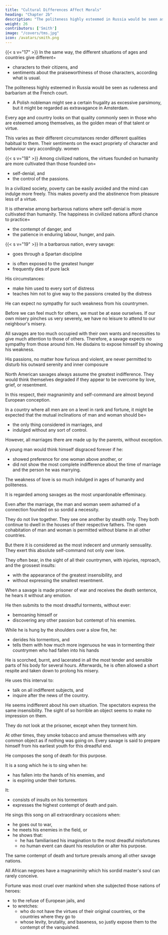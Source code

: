 ```yaml
---
title: "Cultural Differences Affect Morals"
heading: "Chapter 2b"
description: "The politeness highly esteemed in Russia would be seen as rudeness and barbarism at the French court"
weight: 26
contributors: ['Smith']
image: "/covers/tms.jpg"
icon: /avatars/smith.png
---
```



{{< s v="17" >}} In the same way, the different situations of ages and countries give different= 
- characters to their citizens, and
- sentiments about the praiseworthiness of those characters, according what is usual.

The politeness highly esteemed in Russia would be seen as rudeness and barbarism at the French court.
- A Polish nobleman might see a certain frugality as excessive parsimony, but it might be regarded as extravagance in Amsterdam.

Every age and country looks on that quality commonly seen in those who are esteemed among themselves, as the golden mean of that talent or virtue.

This varies as their different circumstances render different qualities habitual to them.
Their sentiments on the exact propriety of character and behaviour vary accordingly.
women


{{< s v="18" >}} Among civilized nations, the virtues founded on humanity are more cultivated than those founded on= 
- self-denial, and
- the control of the passions.

In a civilized society, poverty can be easily avoided and the mind can indulge more freely. This makes poverty and the abstinence from pleasure less of a virtue.

It is otherwise among barbarous nations where self-denial is more cultivated than humanity. The happiness in civilized nations afford chance to practice= 
- the contempt of danger, and
- the patience in enduring labour, hunger, and pain.

<!-- the  Therefore, its contempt almost ceases to be a virtue. The abstinence from pleasure becomes less necessary. The mind is more at liberty to= 
- unbend itself, and
- indulge.its natural inclinations in all those respects. -->


{{< s v="19" >}} <!-- Among savages and barbarians it is quite otherwise. --> In a barbarous nation, every savage:
- goes through a Spartan discipline
<!-- He is inured to every sort of hardship by necessity.
He is in continual danger. -->
- is often exposed to the greatest hunger
- frequently dies of pure lack

His circumstances:
- make him used to every sort of distress
- teaches him not to give way to the passions created by the distress<!--  none of the passions which that distress is apt to excite. -->

He can expect no sympathy<!--  or indulgence --> for such weakness from his countrymen.

Before we can feel much for others, we must be at ease ourselves. If our own misery pinches us very severely, we have no leisure to attend to our neighbour's misery.

All savages are too much occupied with their own wants and necessities to give much attention to those of others. Therefore, a savage expects no sympathy from those around him. He disdains to expose himself by showing his weakness. <!-- allowing the least weakness to escape him. -->

His passions, no matter how furious and violent, are never permitted to disturb his outward serenity and inner <!--  the serenity of his countenance, or- the --> composure

North American savages always assume the greatest indifference. They would think themselves degraded if they appear to be overcome by love, grief, or resentment.

In this respect, their magnanimity and self-command are almost beyond European conception.

In a country where all men are on a level in rank and fortune, it might be expected that the mutual inclinations of man and woman should be= 
- the only thing considered in marriages, and
- indulged without any sort of control.

However, all marriages there are made up by the parents, without exception.

A young man would think himself disgraced forever if he:
- showed preference for one woman above another, or
- did not show the most complete indifference about the time of marriage and the person he was marrying.

The weakness of love is so much indulged in ages of humanity and politeness.

It is regarded among savages as the most unpardonable effeminacy.

Even after the marriage, the man and woman seem ashamed of a connection founded on so sordid a necessity.

They do not live together.
They see one another by stealth only.
They both continue to dwell in the houses of their respective fathers.
The open cohabitation of man and woman is permitted without blame in all other countries.

But there it is considered as the most indecent and unmanly sensuality.
They exert this absolute self-command not only over love.

They often bear, in the sight of all their countrymen, with injuries, reproach, and the grossest insults:
- with the appearance of the greatest insensibility, and
- without expressing the smallest resentment.

When a savage is made prisoner of war and receives the death sentence, he hears it without any emotion.

He then submits to the most dreadful torments, without ever:
- bemoaning himself or
- discovering any other passion but contempt of his enemies.

While he is hung by the shoulders over a slow fire, he:
- derides his tormentors, and
- tells them with how much more ingenuous he was in tormenting their countrymen who had fallen into his hands

He is scorched, burnt, and lacerated in all the most tender and sensible parts of his body for several hours.
Afterwards, he is often allowed a short respite and taken down to prolong his misery.

He uses this interval to:
- talk on all indifferent subjects, and
- inquire after the news of the country.

He seems indifferent about his own situation.
The spectators express the same insensibility.
The sight of so horrible an object seems to make no impression on them.

They do not look at the prisoner, except when they torment him.

At other times, they smoke tobacco and amuse themselves with any common object as if nothing was going on.
Every savage is said to prepare himself from his earliest youth for this dreadful end.

He composes the song of death for this purpose.

It is a song which he is to sing when he:
- has fallen into the hands of his enemies, and
- is expiring under their tortures.

It:
- consists of insults on his tormentors
- expresses the highest contempt of death and pain.

He sings this song on all extraordinary occasions when:
- he goes out to war,
- he meets his enemies in the field, or
- he shows that:
  - he has familiarised his imagination to the most dreadful misfortunes
  - no human event can daunt his resolution or alter his purpose.

<!-- Battle of Rorke's Drift -->
 
The same contempt of death and torture prevails among all other savage nations.

All African negroes have a magnanimity which his sordid master's soul can rarely conceive.

Fortune was most cruel over mankind when she subjected those nations of heroes:
- to the refuse of European jails, and
- to wretches:
  - who do not have the virtues of their original countries, or the countries where they go to
  - whose levity, brutality, and baseness, so justly expose them to the contempt of the vanquished.
 